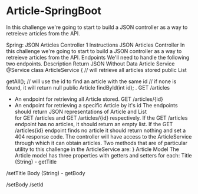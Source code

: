 # Article-SpringBoot
In this challenge we're going to start to build a JSON controller as a way to retreieve articles from the API.

Spring: JSON Articles Controller 1
Instructions
JSON Articles Controller
In this challenge we're going to start to build a JSON controller as a way to retreieve articles from the API.
Endpoints
We'll need to handle the following two endpoints.
Description
Return JSON
Without Data
Article Service
@Service
class ArticleService {
    // will retrieve all articles stored
    public List<Article> getAll();
    // will use the id to find an article with the same id
    // if none is found, it will return null
    public Article findById(int id);
.
GET /articles
- An endpoint for retrieving all
Article
stored.
GET /articles/{id}
- An endpoint for retrieving a specific
Article
by it's
id
       The endpoints should return JSON representations of
Article
and
List<Article>
for
GET /articles
   and
GET /articles/{id}
respectively.
If the
GET /articles
endpoint has no articles, it should return an empty list.
   If the
GET /articles{id}
endpoint finds no article it should return nothing and set a
 404 response code.
The controller will have access to the
ArticleService
through which it can obtain articles.
Two methods that are of particular utility to this challenge in the
ArticleService
are:
 }
Article Model
The
Article
model has three properties with getters and setters for each:
Title (String) -
getTitle
 
/setTitle
Body (String) -
getBody
 
/setBody /setId
